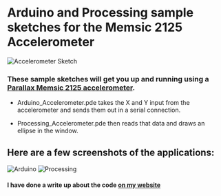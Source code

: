 # Arduino and Processing sample sketches for the Memsic 2125 Accelerometer


![Accelerometer Sketch](http://media.tumblr.com/tumblr_ltznrfFEQ01qfbgo0.png)

### These sample sketches will get you up and running using a [Parallax Memsic 2125 accelerometer](http://www.parallax.com/tabid/768/ProductID/93/Default.aspx). 

* Arduino_Accelerometer.pde takes the X and Y input from the accelerometer and sends them out in a serial connection.

* Processing_Accelerometer.pde then reads that data and draws an ellipse in the window.

## Here are a few screenshots of the applications: 
![Arduino](http://media.tumblr.com/tumblr_ltzn0aMT9s1qfbgo0.png)
![Processing](http://media.tumblr.com/tumblr_ltzoy47U9y1qfbgo0.png)

#### I have done a write up about the code [on my website](http://parkerboundy.com/post/12199482712/memsic-2125-arduino-and-processing)